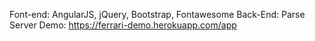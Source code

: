 Font-end: AngularJS, jQuery, Bootstrap, Fontawesome
Back-End: Parse Server
Demo: https://ferrari-demo.herokuapp.com/app

